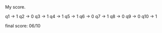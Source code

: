 My score.

q1 -> 1
q2 -> 0
q3 -> 1
q4 -> 1
q5 -> 1
q6 -> 0
q7 -> 1
q8 -> 0
q9 -> 0
q10 -> 1

final score: 06/10
